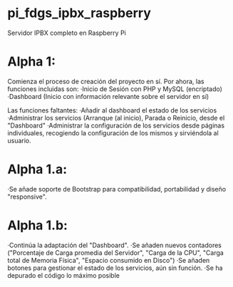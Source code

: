 # pi_fdgs_ipbx_raspberry
Servidor IPBX completo en Raspberry Pi


# Alpha 1:
Comienza el proceso de creación del proyecto en sí.
Por ahora, las funciones incluidas son:
  ·Inicio de Sesión con PHP y MySQL (encriptado)
  ·Dashboard (Inicio con información relevante sobre el servidor en sí)

Las funciones faltantes:
  ·Añadir al dashboard el estado de los servicios
  ·Administrar los servicios (Arranque (al inicio), Parada o Reinicio, desde el "Dashboard"
  ·Administrar la configuración de los servicios desde páginas individuales, recogiendo la configuración de los mismos y sirviéndola al usuario.
  
# Alpha 1.a:
  ·Se añade soporte de Bootstrap para compatibilidad, portabilidad y diseño "responsive".

# Alpha 1.b:
  ·Continúa la adaptación del "Dashboard".
    ·Se añaden nuevos contadores ("Porcentaje de Carga promedia del Servidor", "Carga de la CPU", "Carga total de Memoria Física", "Espacio consumido en Disco")
    ·Se añaden botones para gestionar el estado de los servicios, aún sin función.
    ·Se ha depurado el código lo máximo posible
